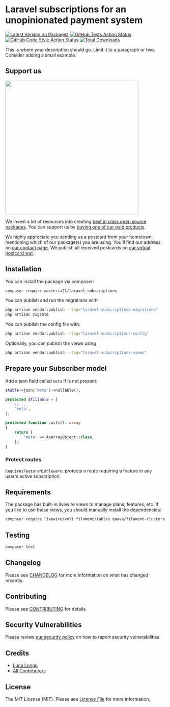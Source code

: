 # Laravel subscriptions for an unopinionated payment system

[![Latest Version on Packagist](https://img.shields.io/packagist/v/masterix21/laravel-subscriptions.svg?style=flat-square)](https://packagist.org/packages/masterix21/laravel-subscriptions)
[![GitHub Tests Action Status](https://img.shields.io/github/actions/workflow/status/masterix21/laravel-subscriptions/run-tests.yml?branch=main&label=tests&style=flat-square)](https://github.com/masterix21/laravel-subscriptions/actions?query=workflow%3Arun-tests+branch%3Amain)
[![GitHub Code Style Action Status](https://img.shields.io/github/actions/workflow/status/masterix21/laravel-subscriptions/fix-php-code-style-issues.yml?branch=main&label=code%20style&style=flat-square)](https://github.com/masterix21/laravel-subscriptions/actions?query=workflow%3A"Fix+PHP+code+style+issues"+branch%3Amain)
[![Total Downloads](https://img.shields.io/packagist/dt/masterix21/laravel-subscriptions.svg?style=flat-square)](https://packagist.org/packages/masterix21/laravel-subscriptions)

This is where your description should go. Limit it to a paragraph or two. Consider adding a small example.

## Support us

[<img src="https://github-ads.s3.eu-central-1.amazonaws.com/laravel-subscriptions.jpg?t=1" width="419px" />](https://spatie.be/github-ad-click/laravel-subscriptions)

We invest a lot of resources into creating [best in class open source packages](https://spatie.be/open-source). You can support us by [buying one of our paid products](https://spatie.be/open-source/support-us).

We highly appreciate you sending us a postcard from your hometown, mentioning which of our package(s) you are using. You'll find our address on [our contact page](https://spatie.be/about-us). We publish all received postcards on [our virtual postcard wall](https://spatie.be/open-source/postcards).

## Installation

You can install the package via composer:

```bash
composer require masterix21/laravel-subscriptions
```

You can publish and run the migrations with:

```bash
php artisan vendor:publish --tag="laravel-subscriptions-migrations"
php artisan migrate
```

You can publish the config file with:

```bash
php artisan vendor:publish --tag="laravel-subscriptions-config"
```

Optionally, you can publish the views using

```bash
php artisan vendor:publish --tag="laravel-subscriptions-views"
```

## Prepare your Subscriber model

Add a json field called `meta` if is not present:
```php
$table->json('meta')->nullable();
```

```php
protected $fillable = [
    // ...
    'meta',
];

protected function casts(): array
{
    return [
        'meta' => AsArrayObject::class,
    ];
}
```

### Protect routes

`RequiresFeatureMiddleware`: protects a route requiring a feature in any user's active subscription.

## Requirements

The package has built-in livewire views to manage plans, features, etc. If you like to use these views, you should manually install the dependencies:
```bash
composer require livewire/volt filament/tables guava/filament-clusters
```

## Testing

```bash
composer test
```

## Changelog

Please see [CHANGELOG](CHANGELOG.md) for more information on what has changed recently.

## Contributing

Please see [CONTRIBUTING](CONTRIBUTING.md) for details.

## Security Vulnerabilities

Please review [our security policy](../../security/policy) on how to report security vulnerabilities.

## Credits

- [Luca Longo](https://github.com/masterix21)
- [All Contributors](../../contributors)

## License

The MIT License (MIT). Please see [License File](LICENSE.md) for more information.
